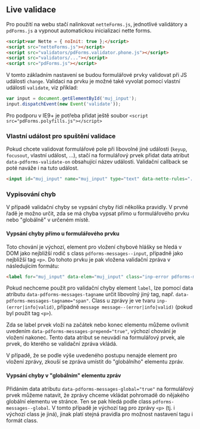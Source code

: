## Live validace

Pro použití na webu stačí nalinkovat `netteForms.js`, jednotlivé validátory a `pdForms.js` a vypnout automatickou inicializaci nette forms.

```html
<script>var Nette = { noInit: true };</script>
<script src="netteForms.js"></script>
<script src="validators/pdForms.validator.phone.js"></script>
<script src="validators/..."></script>
<script src="pdForms.js"></script>
```

V tomto základním nastavení se budou formulářové prvky validovat při JS události `change`. Validaci na prvku je možné také vyvolat pomocí vlastní události `validate`, viz příklad:
```javascript
var input = document.getElementById('muj_input');
input.dispatchEvent(new Event('validate'));
```

Pro podporu v IE9+ je potřeba přidat ještě soubor `<script src="pdForms.polyfills.js"></script>`

### Vlastní událost pro spuštění validace 
Pokud chcete validovat formulářové pole při libovolné jiné události (`keyup`, `focusout`, vlastní událost, ...), stačí na formulářový prvek přidat data atribut `data-pdforms-validate-on` obsahující název události. Validační callback se poté naváže i na tuto událost. 
```html
<input id="muj_input" name="muj_input" type="text" data-nette-rules="..." data-pdforms-validate-on="keyup">
```

### Vypisování chyb  
V případě validační chyby se vypsání chyby řídí několika pravidly. V prvné řadě je možno určit, zda se má chyba vypsat přímo u formulářového prvku nebo "globálně" v určeném místě.

#### Vypsání chyby přímo u formulářového prvku
Toto chování je výchozí, element pro vložení chybové hlášky se hledá v DOM jako nejbližší rodič s class `pdforms-messages--input`, případně jako nejbližší tag `<p>`. Do tohoto prvku je pak vložena validační zpráva v následujícím formátu:
```html
<label for="muj_input" data-elem="muj_input" class="inp-error pdforms-message">Text validační zprávy</label>
``` 

Pokud nechceme použít pro validační chyby element `label`, lze pomocí data atributu `data-pdforms-messages-tagname` určit libovolný jiný tag, např. `data-pdforms-messages-tagname="span"`. Class u zprávy je ve tvaru `inp-(error|info|valid)`, případně `message message--(error|info|valid)` (pokud byl použit tag `<p>`).

Zda se label prvek vloží na začátek nebo konec elementu můžeme ovlivnit uvedením `data-pdforms-messages-prepend="true"`, výchozí chování je vložení nakonec. Tento data atribut se neuvádí na formulářový prvek, ale prvek, do kterého se validační zpráva vkládá.

V případě, že se podle výše uvedeného postupu nenajde element pro vložení zprávy, zkouší se zpráva umístit do "globálního" elementu zpráv.

#### Vypsání chyby v "globálním" elementu zpráv 
Přidáním data atributu `data-pdforms-messages-global="true"` na formulářový prvek můžeme natavit, že zprávy chceme vkládat pohromadě do nějakého globální elementu ve stránce. Ten se pak hledá podle class `pdforms-messages--global`. V tomto případě je výchozí tag pro zprávy `<p>` (tj. i výchozí class je jiná), jinak platí stejná pravidla pro možnost nastavení tagu i formát class.
